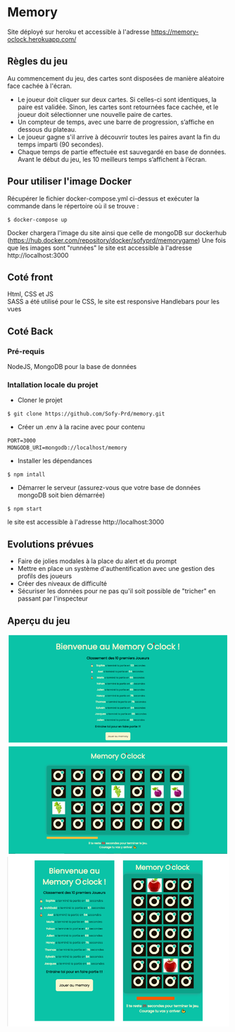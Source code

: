 # Memory
Site déployé sur heroku et accessible à l'adresse https://memory-oclock.herokuapp.com/

## Règles du jeu

Au commencement du jeu, des cartes sont disposées de manière aléatoire face cachée à l'écran.
- Le joueur doit cliquer sur deux cartes. Si celles-ci sont identiques, la paire est
validée. Sinon, les cartes sont retournées face cachée, et le joueur doit sélectionner
une nouvelle paire de cartes.
- Un compteur de temps, avec une barre de progression, s’affiche en dessous du
plateau.
- Le joueur gagne s'il arrive à découvrir toutes les paires avant la fin du temps imparti (90 secondes).
- Chaque temps de partie effectuée est sauvegardé en base de données.  
Avant le début du jeu, les 10 meilleurs temps s’affichent à l’écran.

## Pour utiliser l'image Docker
Récupérer le fichier docker-compose.yml ci-dessus et exécuter la commande dans le répertoire où il se trouve :
```code
$ docker-compose up
```
Docker chargera l'image du site ainsi que celle de mongoDB sur dockerhub (https://hub.docker.com/repository/docker/sofyprd/memorygame)
Une fois que les images sont "runnées" le site est accessible à l'adresse http://localhost:3000

## Coté front
Html, CSS et JS  
SASS a été utilisé pour le CSS, le site est responsive
Handlebars pour les vues  

## Coté Back
### Pré-requis
NodeJS, MongoDB pour la base de données

### Intallation locale du projet
- Cloner le projet
```code
$ git clone https://github.com/Sofy-Prd/memory.git
```
- Créer un .env à la racine avec pour contenu
```code
PORT=3000
MONGODB_URI=mongodb://localhost/memory
```
- Installer les dépendances
```code
$ npm intall
```
- Démarrer le serveur (assurez-vous que votre base de données mongoDB soit bien démarrée)
```code
$ npm start
```
le site est accessible à l'adresse http://localhost:3000

## Evolutions prévues
- Faire de jolies modales à la place du alert et du prompt
- Mettre en place un système d'authentification avec une gestion des profils des joueurs
- Créer des niveaux de difficulté
- Sécuriser les données pour ne pas qu'il soit possible de "tricher" en passant par l'inspecteur



## Aperçu du jeu
![alt text](/public/images/screenshotForReadMe.png)
![alt text](/public/images/screenshotMobileForReadMe.png)




